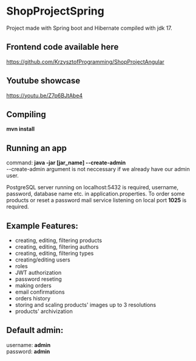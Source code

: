 # ShopProjectSpring
Project made with Spring boot and Hibernate compiled with jdk 17.

## Frontend code available here
https://github.com/KrzysztofProgramming/ShopProjectAngular

## Youtube showcase
https://youtu.be/Z7p6BJtAbe4

## Compiling
**mvn install**

## Running an app
command: **java -jar [jar_name] --create-admin**  
--create-admin argument is not neccessary if we already have our admin user.

PostgreSQL server running on localhost:5432 is required, username, password, database name etc. in application.properties.
To order some products or reset a password mail service listening on local port **1025** is required.

## Example Features:
- creating, editing, filtering products
- creating, editing, filtering authors
- creating, editing, filtering types
- creating/editing users
- roles
- JWT authorization
- password reseting
- making orders
- email confirmations
- orders history
- storing and scaling products' images up to 3 resolutions
- products' archivization

## Default admin:
username: **admin**  
password: **admin**

